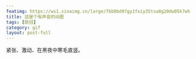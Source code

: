 ```yaml
---
featimg: https://ws1.sinaimg.cn/large/7bb8bd97gy1fxiy35tsa8g20dw05k7wh.gif
title: 这是个有声音的动图
tags: [欧冠]
category: gif
layout: post-full
---
```


紧张、激动、在黑夜中寒毛直竖。